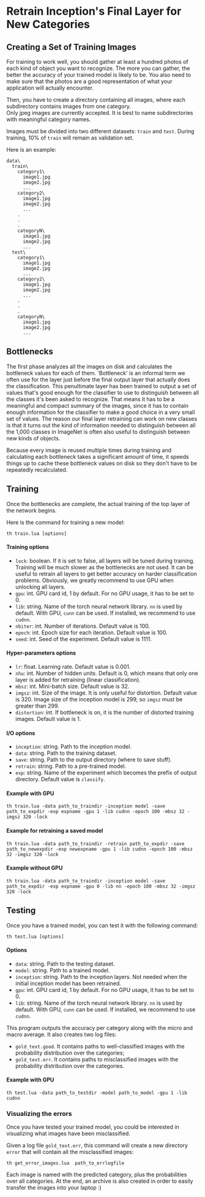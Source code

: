 # Retrain Inception's Final Layer for New Categories

## Creating a Set of Training Images
For training to work well, you should gather at least a hundred photos of each kind of object you want to recognize. The more you can gather, the better the accuracy of your trained model is likely to be. You also need to make sure that the photos are a good representation of what your application will actually encounter.

Then, you have to create a directory containing all images, where each subdirectory contains images from one category.  
Only jpeg images are currently accepted. It is best to name subdirectories with meaningful category names.

Images must be divided into two different datasets: `train` and `test`. During training, 10% of `train` will remain as validation set.

Here is an example:
```
data\
  train\
    category1\
      image1.jpg
      image2.jpg
      ...
    category2\
      image1.jpg
      image2.jpg
      ...
    .
    .
    .
    categoryN\
      image1.jpg
      image2.jpg
      ...
  test\
    category1\
      image1.jpg
      image2.jpg
      ...
    category2\
      image1.jpg
      image2.jpg
      ...
    .
    .
    .
    categoryN\
      image1.jpg
      image2.jpg
      ...
```

## Bottlenecks

The first phase analyzes all the images on disk and calculates the bottleneck values for each of them. 'Bottleneck' is an informal term we often use for the layer just before the final output layer that actually does the classification. This penultimate layer has been trained to output a set of values that's good enough for the classifier to use to distinguish between all the classes it's been asked to recognize. That means it has to be a meaningful and compact summary of the images, since it has to contain enough information for the classifier to make a good choice in a very small set of values. The reason our final layer retraining can work on new classes is that it turns out the kind of information needed to distinguish between all the 1,000 classes in ImageNet is often also useful to distinguish between new kinds of objects.

Because every image is reused multiple times during training and calculating each bottleneck takes a significant amount of time, it speeds things up to cache these bottleneck values on disk so they don't have to be repeatedly recalculated.

## Training

Once the bottlenecks are complete, the actual training of the top layer of the network begins.

Here is the command for training a new model:
```
th train.lua [options]
```

#### Training options
* `lock`: boolean. If it is set to false, all layers will be tuned during training. Training will be much slower as the bottlenecks are not used. It can be useful to retrain all layers to get better accuracy on harder classification problems. Obviously, we greatly recommend to use GPU when unlocking all layers.
* `gpu`: int. GPU card id, 1 by default. For no GPU usage, it has to be set to 0.
* `lib`: string. Name of the torch neural network library. `nn` is used by default. With GPU, `cunn` can be used. If installed, we recommend to use `cudnn`.
* `nbiter`: int. Number of iterations. Default value is 100.
* `epoch`: int. Epoch size for each iteration. Default value is 100.
* `seed`: int. Seed of the experiment. Default value is 1111.

#### Hyper-parameters options
* `lr`: float. Learning rate. Default value is 0.001.
* `nhu`: int. Number of hidden units. Default is 0, which means that only one layer is added for retraining (linear classification).
* `mbsz`: int. Mini-batch size. Default value is 32.
* `imgsz`: int. Size of the image. It is only useful for distortion. Default value is 320. Image size of the inception model is 299, so `imgsz` must be greater than 299.
* `distortion`: int. If bottleneck is on, it is the number of distorted training images. Default value is 1.

#### I/O options
* `inception`: string. Path to the inception model.
* `data`: string. Path to the training dataset.
* `save`: string. Path to the output directory (where to save stuff).
* `retrain`: string. Path to a pre-trained model.
* `exp`: string. Name of the experiment which becomes the prefix of output directory. Default value is `classify`.


#### Example with GPU
```
th train.lua -data path_to_traindir -inception model -save path_to_expdir -exp expname -gpu 1 -lib cudnn -epoch 100 -mbsz 32 -imgsz 320 -lock
```

#### Example for retraining a saved model
```
th train.lua -data path_to_traindir -retrain path_to_expdir -save path_to_newexpdir -exp newexpname -gpu 1 -lib cudnn -epoch 100 -mbsz 32 -imgsz 320 -lock
```

#### Example without GPU
```
th train.lua -data path_to_traindir -inception model -save path_to_expdir -exp expname -gpu 0 -lib nn -epoch 100 -mbsz 32 -imgsz 320 -lock
```

## Testing

Once you have a trained model,  you can test it with the following command:
```
th test.lua [options]
```

#### Options
* `data`: string. Path to the testing dataset.
* `model`: string. Path to a trained model.
* `inception`: string. Path to the inception layers. Not needed when the initial inception model has been retrained. 
* `gpu`: int. GPU card id, 1 by default. For no GPU usage, it has to be set to 0.
* `lib`: string. Name of the torch neural network library. `nn` is used by default. With GPU, `cunn` can be used. If installed, we recommend to use `cudnn`.

This program outputs the accuracy per category along with the micro and macro average. It also creates two log files:
* `gold_text.good`. It contains paths to well-classified images with the probability distribution over the categories;
* `gold_text.err`. It contains paths to misclassified images with the probability distribution over the categories.

#### Example with GPU
```
th test.lua -data path_to_testdir -model path_to_model -gpu 1 -lib cudnn
```

### Visualizing the errors

Once you have tested your trained model, you could be interested in visualizing what images have been misclassified.

Given a log file `gold_text.err`, this command will create a new directory `error` that will contain all the misclassified images:
```
th get_error_images.lua  path_to_errlogfile
```
Each image is named with the predicted category, plus the probabilities over all categories.
At the end, an archive is also created in order to easily transfer the images into your laptop :)

